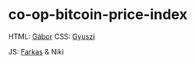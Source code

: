 # co-op-bitcoin-price-index

HTML: [Gábor](https://github.com/szantaigabor)
CSS: [Gyuszi](https://github.com/Gyula2114F)

JS: [Farkas](https://github.com/Farkas0123) & Niki
